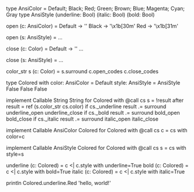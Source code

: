 type AnsiColor = Default; Black; Red; Green; Brown; Blue; Magenta; Cyan; Gray
type AnsiStyle (underline: Bool) (italic: Bool) (bold: Bool)

open (c: AnsiColor) =
  Default -> ''
  Black -> '\x1b[30m'
  Red -> '\x1b[31m'

open (s: AnsiStyle) = 
  ...

close (c: Color) = 
  Default -> ''
  ...

close (s: AnsiStyle) = 
  ...

color_str s (c: Color) = s.surround c.open_codes c.close_codes

type Colored with
  color: AnsiColor = Default
  style: AnsiStyle = AnsiStyle False False False

implement Callable String String for Colored with
  @call cs s = !result after
    result = ref (s.color_str cs.color)
    if cs._underline
      result .= surround underline_open underline_close
    if cs._bold
      result .= surround bold_open bold_close
    if cs._italic
      result .= surround italic_open italic_close

implement Callable AnsiColor Colored for Colored with
  @call cs c = cs with color=c

implement Callable AnsiStyle Colored for Colored with
  @call cs s = cs with style=s

underline (c: Colored) = c <| c.style with underline=True
bold (c: Colored) = c <| c.style with bold=True
italic (c: Colored) = c <| c.style with italic=True

println Colored.underline.Red 'hello, world!'
